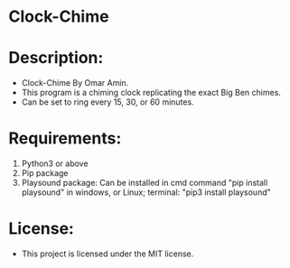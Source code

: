 # Clock-Chime
# Description:
 - Clock-Chime By Omar Amin.
 - This program is a chiming clock replicating the exact Big Ben chimes.
 - Can be set to ring every 15, 30, or 60 minutes.

# Requirements:
 1. Python3 or above
 2. Pip package
 3. Playsound package: Can be installed in cmd command "pip install playsound" in windows, or Linux; terminal: "pip3 install playsound"

# License:
  - This project is licensed under the MIT license.
